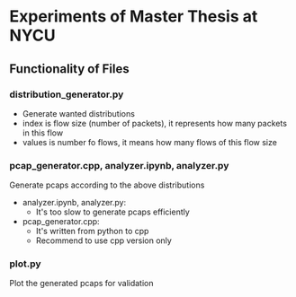 # Experiments of Master Thesis at NYCU

## Functionality of Files
### distribution_generator.py
- Generate wanted distributions
- index is flow size (number of packets), it represents how many packets in this flow
- values is number fo flows, it means how many flows of this flow size

### pcap_generator.cpp, analyzer.ipynb, analyzer.py
Generate pcaps according to the above distributions
- analyzer.ipynb, analyzer.py:
  - It's too slow to generate pcaps efficiently
- pcap_generator.cpp:
  - It's written from python to cpp
  - Recommend to use cpp version only

### plot.py
Plot the generated pcaps for validation
